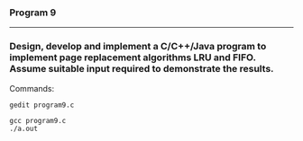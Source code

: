 <div>
<h3>Program 9</h3>
</div>

---

### Design, develop and implement a C/C++/Java program to implement page replacement algorithms LRU and FIFO. Assume suitable input required to demonstrate the results.

Commands:
```
gedit program9.c
```
```
gcc program9.c
./a.out
```